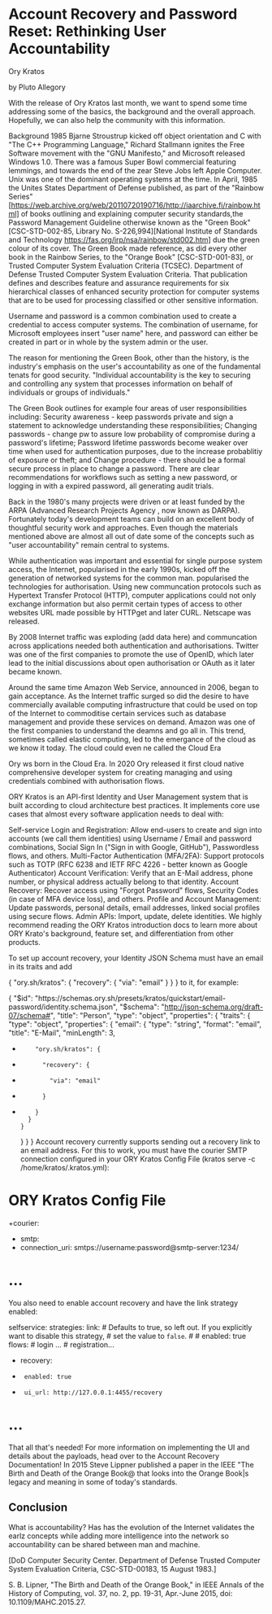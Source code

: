 # Account Recovery and Password Reset: Rethinking User Accountability
Ory Kratos

by Pluto Allegory 

With the release of Ory Kratos last month, we want to spend some time addressing some of the basics, the background and the overall approach. Hopefully, we can also help the community with this information.

Background
1985 Bjarne Stroustrup kicked off object orientation and C with "The C++ Programming Language," Richard Stallmann ignites the Free Software movement with the "GNU Manifesto," and Microsoft released Windows 1.0. There was a famous Super Bowl commercial featuring lemmings, and towards the end of the zear Steve Jobs left Apple Computer. Unix was one of the dominant operating systems at the time.
In April, 1985 the Unites States Department of Defense published, as part of the "Rainbow Series" [https://web.archive.org/web/20110720190716/http://iaarchive.fi/rainbow.html] of books outlining and explaining computer security standards,the Password Management Guideline otherwise known as the "Green Book"  [CSC-STD-002-85, Library No. S-226,994][National Institute of Standards and Technology
https://fas.org/irp/nsa/rainbow/std002.htm] due the green colour of its cover.
The Green Book made reference, as did every other book in the Rainbow Series, to the "Orange Book" [CSC-STD-001-83], or Trusted Computer System Evaluation Criteria (TCSEC).
Department of Defense Trusted Computer System Evaluation Criteria.  That
publication defines and describes feature and assurance requirements for six
hierarchical classes of enhanced security protection for computer systems that
are to be used for processing classified or other sensitive information. 

Username and password is a common combination used to create a credential to access computer systems. The combination of username, for Microsoft employees insert "user name" here, and password can either be created in part or in whole by the system admin or the user.

The reason for mentioning the Green Book, other than the history, is the industry's emphasis on the user's accountability as one of the fundamental tenats for good security.
"Individual accountability is the key to securing and controlling any system that processes information on behalf of individuals or groups of individuals."

The Green Book outlines for example four areas
of user responsibilities including: 
Security awareness - keep passwords private and sign a statement to acknowledge
understanding these responsibilities;
Changing passwords - change pw to assure low probability of compromise during a password's lifetime;
Password lifetime passwords become weaker over time when used for authentication purposes, due to the increase probablitiy of exposure or theft; and 
Change procedure - there should be a formal secure process in place to change a password.  There are clear recommendations for workflows such as setting a new password, or logging in with a expired password, all generating audit trials.

Back in the 1980's many projects were driven or at least funded by the ARPA (Advanced Research Projects Agency , now known as DARPA). Fortunately today's development teams can build on an excellent body of thoughtful security work and approaches. Even though the materials mentioned above are almost all out of date some of the concepts such as "user accountability" remain central to systems. 

While authentication was important and essential for single purpose system access, the Internet, popularised in the early 1990s, kicked off the generation of networked systems for the common man. popularised the technologies for authorisation. Using new communcation protocols such as Hypertext Transfer Protocol (HTTP), computer applications could not only exchange information but also permit certain types of access to other websites URL made possible by HTTPget and later CURL. Netscape was released.

By 2008 Internet traffic was exploding (add data here) and communcation across applications needed both authentication and authorisations. Twitter was one of the first companies to promote the use of OpenID, which later lead to the initial discussions about open authorisation or OAuth as it later became known.

Around the same time Amazon Web Service, announced in 2006,  began to gain acceptance.  As the Internet traffic surged so did the desire to have commercially available computing infrastructure that could be used on top of the Internet to commoditise certain services such as database management and provide these services on demand. Amazon was one of the first companies to understand the deamns and go all in. This trend, sometimes called elastic computing, led to the emergance of the cloud as we know it today. The cloud could even ne called the Cloud Era

Ory ws born in the Cloud Era. In 2020 Ory released it first cloud native comprehensive developer system for creating managing and using credentials combined with authorisation flows.

ORY Kratos is an API-first Identity and User Management system that is built according to cloud architecture best practices. It implements core use cases that almost every software application needs to deal with:

Self-service Login and Registration: Allow end-users to create and sign into accounts (we call them identities) using Username / Email and password combinations, Social Sign In ("Sign in with Google, GitHub"), Passwordless flows, and others.
Multi-Factor Authentication (MFA/2FA): Support protocols such as TOTP (RFC 6238 and IETF RFC 4226 - better known as Google Authenticator)
Account Verification: Verify that an E-Mail address, phone number, or physical address actually belong to that identity.
Account Recovery: Recover access using "Forgot Password" flows, Security Codes (in case of MFA device loss), and others.
Profile and Account Management: Update passwords, personal details, email addresses, linked social profiles using secure flows.
Admin APIs: Import, update, delete identities.
We highly recommend reading the ORY Kratos introduction docs to learn more about ORY Krato's background, feature set, and differentiation from other products.

To set up account recovery, your Identity JSON Schema must have an email in its traits and add

{
  "ory.sh/kratos": {
    "recovery": {
      "via": "email"
    }
  }
}
to it, for example:

{
  "$id": "https://schemas.ory.sh/presets/kratos/quickstart/email-password/identity.schema.json",
  "$schema": "http://json-schema.org/draft-07/schema#",
  "title": "Person",
  "type": "object",
  "properties": {
    "traits": {
      "type": "object",
      "properties": {
        "email": {
          "type": "string",
          "format": "email",
          "title": "E-Mail",
          "minLength": 3,
+         "ory.sh/kratos": {
+           "recovery": {
+             "via": "email"
+           }
+         }
        }
      }
    }
  }
}
Account recovery currently supports sending out a recovery link to an email address. For this to work, you must have the courier SMTP connection configured in your ORY Kratos Config File (kratos serve -c /home/kratos/.kratos.yml):

 # ORY Kratos Config File
+courier:
+  smtp:
+    connection_uri: smtps://username:password@smtp-server:1234/
 # ...
You also need to enable account recovery and have the link strategy enabled:

 selfservice:
   strategies:
     link:
       # Defaults to true, so left out. If you explicitly want to disable this strategy,
       # set the value to `false`.
       #
       # enabled: true
   flows:
     # login ...
     # registration...
+    recovery:
+      enabled: true
+      ui_url: http://127.0.0.1:4455/recovery
 # ...
That all that's needed! For more information on implementing the UI and details about the payloads, head over to the Account Recovery Documentation!
In 2015 Steve Lippner published a paper in the IEEE "The Birth and Death of the Orange Book@ that looks into the Orange Book|s legacy and meaning in some of today's standards.

## Conclusion
What is accountability?  Has has the evolution of the Internet validates the earlz concepts while adding more intelligence into the network so accountability can be shared between man and machine.

[DoD Computer Security Center. Department of Defense Trusted
Computer System Evaluation Criteria, CSC-STD-00183, 15 August 1983.]

S. B. Lipner, "The Birth and Death of the Orange Book," in IEEE Annals of the History of Computing, vol. 37, no. 2, pp. 19-31, Apr.-June 2015, doi: 10.1109/MAHC.2015.27.
